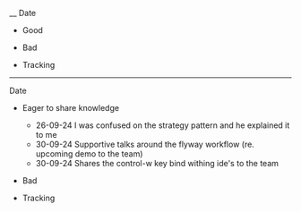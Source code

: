 __
Date

- Good

- Bad

- Tracking
____
Date

- Eager to share knowledge 
	- 26-09-24 I was confused on the strategy pattern and he explained it to me
	- 30-09-24 Supportive talks around the flyway workflow (re. upcoming demo to the team)
	- 30-09-24 Shares the control-w key bind withing ide's to the team

- Bad

- Tracking